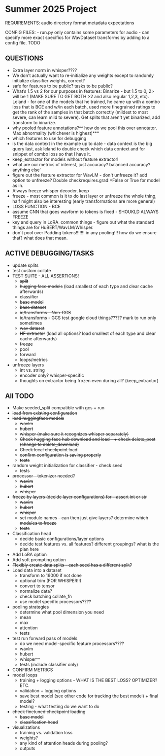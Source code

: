 # Summer 2025 Project
REQUIREMENTS:
    audio directory format
    metadata expectations

CONFIG FILES:
    - run.py only contains some parameters for audio
    - can specify more exact specifics for WavDataset transforms by adding to a config file. TODO

## QUESTIONS
* Extra layer norm in whisper????
* We don't actually want to re-initialize any weights except to randomly initialize classifier weights, correct? 
* safe for features to be public? tasks to be public?
* What’s 1.5 vs 2 for our purposes in features: Binarize - but 1.5 to 0, 2> will be 1 (MAKE SURE TO GET BOTH >2 and also regular 1,2,3, etc). Leland - for one of the models that he trained, he came up with a combo loss that is BCE and w/in each batch, used more finegrained ratings to get the rank of the samples in that batch correctly (mildest to most severe, can learn mild to severe). Get splits that aren't yet binarized, add transform to binarize. 
* why pooled feature annotations?^^ how do we pool this over annotator. Max abnormality (whichever is highest)***
* which features to use for debugging
* is the data context in the example up to date - data context is the big query last, ask leland to double check which data context and for snippet of combo loss so that I have it. 
* keep_extractor for models without feature extractor!
* what are our metrics of interest, just accuracy? balanced accuracy? anything else'
* figure out the feature extractor for WavLM - don't unfreeze it? add option to unfreeze? Double checkrequires.grad =False or True for model as in. 
* Always freeze whisper decoder, keep
* freeze - most common is it to do last layer or unfreeze the whole thing, half might also be interesting (early transformations are more general)
* LOSS FUNCTION - BCE 
* assume CNN that goes wavform to tokens is fixed - SHOUKLD ALWAYS FREEZE
* key and query in LoRA. common things - figure out what the standard things are for HuBERT/WavLM/Whisper. 
* don't pool over Padding tokens!!!!!!! in any pooling!!! how do we ensure that? what does that mean. 

## ACTIVE DEBUGGING/TASKS
* update splits
* test custom collate
* TEST SUITE - ALL ASSERTIONS!
    * ~~split~~
    * ~~hugging face models~~ (load smallest of each type and clear cache afterwards)
    * ~~classifier~~
    * ~~base model~~
    * ~~base dataset~~
    * ~~io/transforms - Non-GCS~~
    * io/transforms - GCS test google cloud things????? mark to run only sometimes
    * ~~wav dataset~~
    * ~~HF extractor~~ (load all options? load smallest of each type and clear cache afterwards)
    * ~~freeze~~
    * pool
    * forward
    * loops/metrics
* unfreeze layers
    * int vs. string
    * encoder only? whisper-specific
    * thoughts on extractor being frozen even during all? (keep_extractor)

## All TODO
* Make seeded_split compatible with gcs + run
* ~~load from existing configuration~~
* ~~load huggingface models~~ 
    * ~~wavlm~~
    * ~~hubert~~
    * ~~whisper (make sure it recognizes whisper separately)~~
    * ~~Check hugging face hub download and load - + check delete_post (change to delete_download)~~
    * ~~Check local checkpoint load~~
    * ~~confirm configuration is saving properly~~
    * ~~tests~~
* random weight initialization for classifier - check seed
    * tests
* ~~processor - tokenizer needed?~~
    * ~~wavlm~~
    * ~~hubert~~
    * ~~whisper~~
* ~~freeze by layers (decide layer configurations) for -  assert int or str~~
    * ~~wavlm~~
    * ~~hubert~~
    * ~~whisper~~
    * ~~set module names - can then just give layers? determine which modules to freeze~~
    * ~~tests~~
* Classification head 
    * decide basic configurations/layer options
    * decide test features vs. all features? different groupings? what is the plan here
* Add LoRA option
* Add soft prompting option 
* ~~Flexibly create data splits - each seed has a different split?~~ 
* Load data into a dataset
    * transform to 16000 if not done
    * optional trim (FOR WHISPER!!)
    * convert to tensor
    * normalize data?
    * check batching collate_fn
    * use model specific processors????
* pooling strategies
    * determine what pool dimension you need
    * mean
    * max
    * attention
    * tests
* test run forward pass of models
    * do we need model-specific feature processors????
    * wavlm
    * hubert
    * whisper^^
    * tests (include classifier only)
* CONFIRM METRICS
* model loops
    * training + logging options - WHAT IS THE BEST LOSS? OPTIMIZER? ETC.
    * validation + logging options
    * save best model (see other code for tracking the best model) + final model? 
    * testing - what testing do we want to do 
* ~~check finetuned checkpoint loading~~
    * ~~base model~~
    * ~~classification head~~
* visualizations 
    * training vs. validation loss
    * weights? 
    * any kind of attention heads during pooling?
    * outputs


